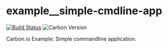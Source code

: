 # example__simple-cmdline-app

[![Build Status](https://img.shields.io/travis/carbon-io-examples/example__simple-cmdline-app/master.svg?style=flat-square)](https://travis-ci.org/carbon-io-examples/example__simple-cmdline-app) ![Carbon Version](https://img.shields.io/badge/carbon--io-0.7-blue.svg?style=flat-square)

Carbon.io Example: Simple commandline application.

